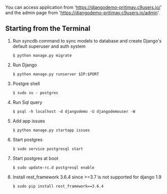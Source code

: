 You can access application from 'https://djangodemo-pritimay.c9users.io/' and the admin page from 
'https://djangodemo-pritimay.c9users.io/admin'.

## Starting from the Terminal

1) Run syncdb command to sync models to database and create Django's default superuser and auth system

    `$ python manage.py migrate`

2) Run Django

    `$ python manage.py runserver $IP:$PORT`
    
3) Postgre shell

    `$ sudo su - postgres`

4) Run Sql query

    `$ psql -h localhost -d djangodemo -U djangodemouser -W`

5) Add app issues

    `$ python manage.py startapp issues`

6) Start postgres

    `$ sudo service postgresql start`

7) Start postgres at boot

    `$ sudo update-rc.d postgresql enable`

8) Install rest_framework 3.6.4 since >=3.7 is not supported for django 1.9

    `$ sudo pip install rest_framework==3.6.4`



